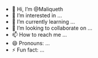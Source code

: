 - 👋 Hi, I’m @Maliqueth
- 👀 I’m interested in ...
- 🌱 I’m currently learning ...
- 💞️ I’m looking to collaborate on ...
- 📫 How to reach me ...
- 😄 Pronouns: ...
- ⚡ Fun fact: ...

<!---
Maliqueth/Maliqueth is a ✨ special ✨ repository because its `README.md` (this file) appears on your GitHub profile.
You can click the Preview link to take a look at your changes.
--->
